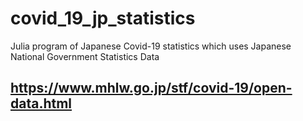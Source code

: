 # covid_19_jp_statistics
Julia program of Japanese Covid-19 statistics which uses Japanese National Government Statistics Data
## https://www.mhlw.go.jp/stf/covid-19/open-data.html
